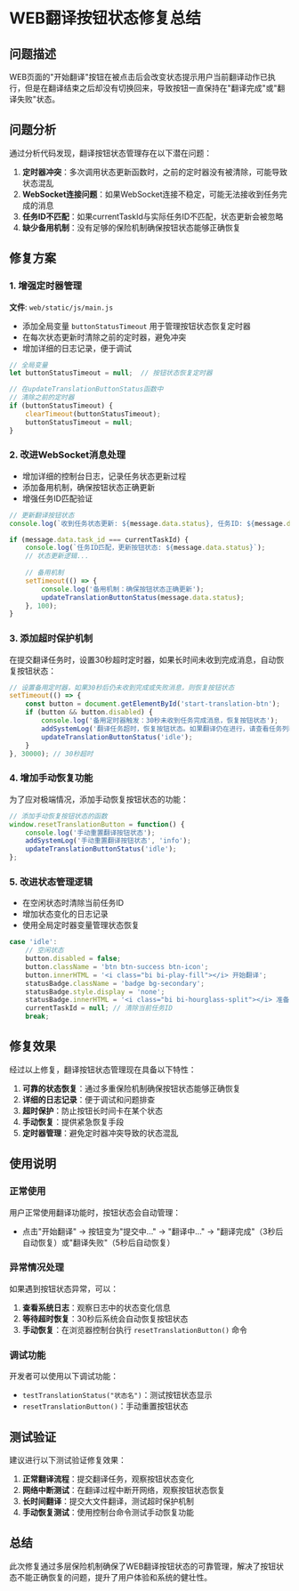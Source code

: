 # WEB翻译按钮状态修复总结

## 问题描述

WEB页面的"开始翻译"按钮在被点击后会改变状态提示用户当前翻译动作已执行，但是在翻译结束之后却没有切换回来，导致按钮一直保持在"翻译完成"或"翻译失败"状态。

## 问题分析

通过分析代码发现，翻译按钮状态管理存在以下潜在问题：

1. **定时器冲突**：多次调用状态更新函数时，之前的定时器没有被清除，可能导致状态混乱
2. **WebSocket连接问题**：如果WebSocket连接不稳定，可能无法接收到任务完成的消息
3. **任务ID不匹配**：如果currentTaskId与实际任务ID不匹配，状态更新会被忽略
4. **缺少备用机制**：没有足够的保险机制确保按钮状态能够正确恢复

## 修复方案

### 1. 增强定时器管理

**文件**: `web/static/js/main.js`

- 添加全局变量 `buttonStatusTimeout` 用于管理按钮状态恢复定时器
- 在每次状态更新时清除之前的定时器，避免冲突
- 增加详细的日志记录，便于调试

```javascript
// 全局变量
let buttonStatusTimeout = null;  // 按钮状态恢复定时器

// 在updateTranslationButtonStatus函数中
// 清除之前的定时器
if (buttonStatusTimeout) {
    clearTimeout(buttonStatusTimeout);
    buttonStatusTimeout = null;
}
```

### 2. 改进WebSocket消息处理

- 增加详细的控制台日志，记录任务状态更新过程
- 添加备用机制，确保按钮状态正确更新
- 增强任务ID匹配验证

```javascript
// 更新翻译按钮状态
console.log(`收到任务状态更新: ${message.data.status}, 任务ID: ${message.data.task_id}, 当前任务ID: ${currentTaskId}`);

if (message.data.task_id === currentTaskId) {
    console.log(`任务ID匹配，更新按钮状态: ${message.data.status}`);
    // 状态更新逻辑...
    
    // 备用机制
    setTimeout(() => {
        console.log('备用机制：确保按钮状态正确更新');
        updateTranslationButtonStatus(message.data.status);
    }, 100);
}
```

### 3. 添加超时保护机制

在提交翻译任务时，设置30秒超时定时器，如果长时间未收到完成消息，自动恢复按钮状态：

```javascript
// 设置备用定时器，如果30秒后仍未收到完成或失败消息，则恢复按钮状态
setTimeout(() => {
    const button = document.getElementById('start-translation-btn');
    if (button && button.disabled) {
        console.log('备用定时器触发：30秒未收到任务完成消息，恢复按钮状态');
        addSystemLog('翻译任务超时，恢复按钮状态。如果翻译仍在进行，请查看任务列表。', 'warning');
        updateTranslationButtonStatus('idle');
    }
}, 30000); // 30秒超时
```

### 4. 增加手动恢复功能

为了应对极端情况，添加手动恢复按钮状态的功能：

```javascript
// 添加手动恢复按钮状态的函数
window.resetTranslationButton = function() {
    console.log('手动重置翻译按钮状态');
    addSystemLog('手动重置翻译按钮状态', 'info');
    updateTranslationButtonStatus('idle');
};
```

### 5. 改进状态管理逻辑

- 在空闲状态时清除当前任务ID
- 增加状态变化的日志记录
- 使用全局定时器变量管理状态恢复

```javascript
case 'idle':
    // 空闲状态
    button.disabled = false;
    button.className = 'btn btn-success btn-icon';
    button.innerHTML = '<i class="bi bi-play-fill"></i> 开始翻译';
    statusBadge.className = 'badge bg-secondary';
    statusBadge.style.display = 'none';
    statusBadge.innerHTML = '<i class="bi bi-hourglass-split"></i> 准备中...';
    currentTaskId = null; // 清除当前任务ID
    break;
```

## 修复效果

经过以上修复，翻译按钮状态管理现在具备以下特性：

1. **可靠的状态恢复**：通过多重保险机制确保按钮状态能够正确恢复
2. **详细的日志记录**：便于调试和问题排查
3. **超时保护**：防止按钮长时间卡在某个状态
4. **手动恢复**：提供紧急恢复手段
5. **定时器管理**：避免定时器冲突导致的状态混乱

## 使用说明

### 正常使用

用户正常使用翻译功能时，按钮状态会自动管理：
- 点击"开始翻译" → 按钮变为"提交中..." → "翻译中..." → "翻译完成"（3秒后自动恢复）或"翻译失败"（5秒后自动恢复）

### 异常情况处理

如果遇到按钮状态异常，可以：

1. **查看系统日志**：观察日志中的状态变化信息
2. **等待超时恢复**：30秒后系统会自动恢复按钮状态
3. **手动恢复**：在浏览器控制台执行 `resetTranslationButton()` 命令

### 调试功能

开发者可以使用以下调试功能：
- `testTranslationStatus("状态名")`：测试按钮状态显示
- `resetTranslationButton()`：手动重置按钮状态

## 测试验证

建议进行以下测试验证修复效果：

1. **正常翻译流程**：提交翻译任务，观察按钮状态变化
2. **网络中断测试**：在翻译过程中断开网络，观察按钮状态恢复
3. **长时间翻译**：提交大文件翻译，测试超时保护机制
4. **手动恢复测试**：使用控制台命令测试手动恢复功能

## 总结

此次修复通过多层保险机制确保了WEB翻译按钮状态的可靠管理，解决了按钮状态不能正确恢复的问题，提升了用户体验和系统的健壮性。
